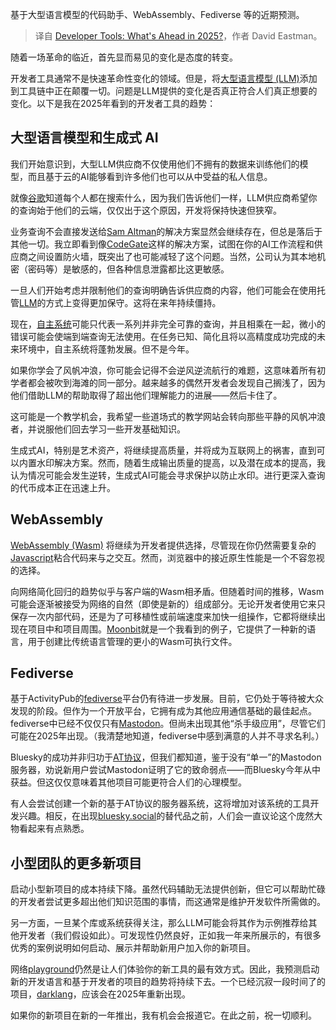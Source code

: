 
<!--
title: 开发者工具：2025年的展望
cover: https://cdn.thenewstack.io/media/2023/12/95c34a5e-year-forecast-1.png
-->

基于大型语言模型的代码助手、WebAssembly、Fediverse 等的近期预测。

> 译自 [Developer Tools: What's Ahead in 2025?](https://thenewstack.io/developer-tools-whats-ahead-in-2025/)，作者 David Eastman。

随着一场革命的临近，首先显而易见的变化是态度的转变。

开发者工具通常不是快速革命性变化的领域。但是，将[大型语言模型 (LLM)](https://roadmap.sh/guides/introduction-to-llms)添加到工具链中正在颠覆一切。问题是LLM提供的变化是否真正符合人们真正想要的变化。以下是我在2025年看到的开发者工具的趋势：

## 大型语言模型和生成式 AI

我们开始意识到，大型LLM供应商不仅使用他们不拥有的数据来训练他们的模型，而且基于云的AI能够看到许多他们也可以从中受益的私人信息。

就像[谷歌](https://cloud.google.com/?utm_content=inline+mention)知道每个人都在搜索什么，因为我们告诉他们一样，LLM供应商希望你的查询始于他们的云端，仅仅出于这个原因，开发将保持快速但狭窄。

业务查询不会直接发送给[Sam Altman](https://thenewstack.io/what-openai-ceo-sam-altman-really-expects-in-ais-future/)的解决方案显然会继续存在，但总是落后于其他一切。我立即看到像[CodeGate](https://thenewstack.io/codegate-open-source-tool-secures-ai-coding-assistants/)这样的解决方案，试图在你的AI工作流程和供应商之间设置防火墙，既突出了也可能减轻了这个问题。当然，公司认为其本地机密（密码等）是敏感的，但各种信息泄露都比这更敏感。

一旦人们开始考虑并限制他们的查询明确告诉供应商的内容，他们可能会在使用托管[LLM](https://thenewstack.io/llm/)的方式上变得更加保守。这将在来年持续僵持。

现在，[自主系统](https://thenewstack.io/lets-get-agentic-langchain-and-llamaindex-talk-ai-agents/)可能只代表一系列并非完全可靠的查询，并且相乘在一起，微小的错误可能会使端到端查询无法使用。在任务已知、简化且将以高精度成功完成的未来环境中，自主系统将蓬勃发展。但不是今年。

如果你学会了风帆冲浪，你可能会记得不会逆风逆流航行的难题，这意味着所有初学者都会被吹到海滩的同一部分。越来越多的偶然开发者会发现自己搁浅了，因为他们借助LLM的帮助取得了超出他们理解能力的进展——然后卡住了。

这可能是一个教学机会，我希望一些道场式的教学网站会转向那些平静的风帆冲浪者，并说服他们回去学习一些开发基础知识。

生成式AI，特别是艺术资产，将继续提高质量，并将成为互联网上的祸害，直到可以内置水印解决方案。然而，随着生成输出质量的提高，以及潜在成本的提高，我认为情况可能会发生逆转，生成式AI可能会寻求保护以防止水印。进行更深入查询的代币成本正在迅速上升。

## WebAssembly

[WebAssembly (Wasm)](https://thenewstack.io/webassembly/) 将继续为开发者提供选择，尽管现在你仍然需要复杂的[Javascript](https://thenewstack.io/webassembly/will-javascript-become-the-most-popular-webassembly-language/)粘合代码来与之交互。然而，浏览器中的接近原生性能是一个不容忽视的选择。

向网络简化回归的趋势似乎与客户端的Wasm相矛盾。但随着时间的推移，Wasm可能会逐渐被接受为网络的自然（即使是新的）组成部分。无论开发者使用它来只保存一次内部代码，还是为了可移植性或前端速度来加快一组操作，它都将继续出现在项目中和项目周围。[Moonbit](https://thenewstack.io/moonbit-wasm-optimized-language-creates-less-code-than-rust/)就是一个我看到的例子，它提供了一种新的语言，用于创建比传统语言管理的更小的Wasm可执行文件。

## Fediverse
基于ActivityPub的[fediverse](https://thenewstack.io/the-fediverse-what-it-is-why-its-promising-whats-next/)平台仍有待进一步发展。目前，它仍处于等待被大众发现的阶段。但作为一个开放平台，它拥有成为其他应用通信基础的最佳起点。fediverse中已经不仅仅只有[Mastodon](https://thenewstack.io/developers-mastodon-and-bluesky-want-your-twitter-bots/)。但尚未出现其他“杀手级应用”，尽管它们可能在2025年出现。（我清楚地知道，fediverse中感到满意的人并不寻求名利。）

Bluesky的成功并非归功于[AT协议](https://thenewstack.io/blueskys-at-protocol-pros-and-cons-for-developers/)，但我们都知道，鉴于没有“单一”的Mastodon服务器，劝说新用户尝试Mastodon证明了它的致命弱点——而Bluesky今年从中获益。但这仅仅意味着其他项目可能更符合人们的心理模型。

有人会尝试创建一个新的基于AT协议的服务器系统，这将增加对该系统的工具开发兴趣。相反，在出现[bluesky.social](https://bsky.social/about)的替代品之前，人们会一直议论这个庞然大物看起来有点熟悉。

## 小型团队的更多新项目

启动小型新项目的成本持续下降。虽然代码辅助无法提供创新，但它可以帮助忙碌的开发者尝试更多超出他们知识范围的事情，而这通常是维护开发软件所需做的。

另一方面，一旦某个库或系统获得关注，那么LLM可能会将其作为示例推荐给其他开发者（我们假设如此）。可发现性仍然良好，正如我一年来所展示的，有很多优秀的案例说明如何启动、展示并帮助新用户加入你的新项目。

网络[playground](https://thenewstack.io/playgrounds-for-developers-uses-and-design-patterns/)仍然是让人们体验你的新工具的最有效方式。因此，我预测启动新的开发语言和基于开发者的项目的趋势将持续下去。一个已经沉寂一段时间了的项目，[darklang](https://darklang.com/)，应该会在2025年重新出现。

如果你的新项目在新的一年推出，我有机会会报道它。在此之前，祝一切顺利。

